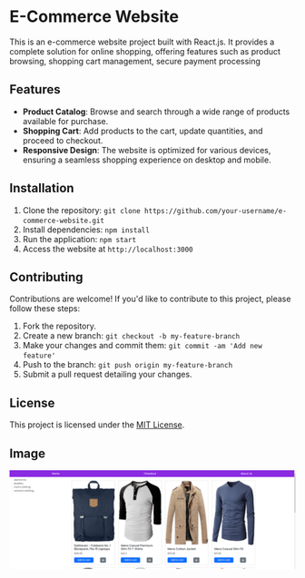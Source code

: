 # E-Commerce Website

This is an e-commerce website project built with React.js. It provides a complete solution for online shopping, offering features such as product browsing, shopping cart management, secure payment processing

## Features

- **Product Catalog**: Browse and search through a wide range of products available for purchase.
- **Shopping Cart**: Add products to the cart, update quantities, and proceed to checkout.
- **Responsive Design**: The website is optimized for various devices, ensuring a seamless shopping experience on desktop and mobile.

## Installation

1. Clone the repository: `git clone https://github.com/your-username/e-commerce-website.git`
2. Install dependencies: `npm install`
3. Run the application: `npm start`
4. Access the website at `http://localhost:3000`

## Contributing

Contributions are welcome! If you'd like to contribute to this project, please follow these steps:

1. Fork the repository.
2. Create a new branch: `git checkout -b my-feature-branch`
3. Make your changes and commit them: `git commit -am 'Add new feature'`
4. Push to the branch: `git push origin my-feature-branch`
5. Submit a pull request detailing your changes.

## License

This project is licensed under the [MIT License](LICENSE).

## Image

![Home](public\home.png)
